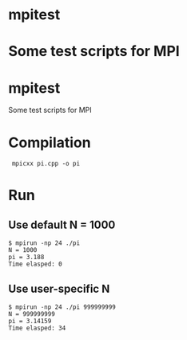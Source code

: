 # mpitest
Some test scripts for MPI
=======
# mpitest
Some test scripts for MPI

# Compilation

```
 mpicxx pi.cpp -o pi
 ```
 
# Run
 
## Use default N = 1000
 ```
$ mpirun -np 24 ./pi
N = 1000
pi = 3.188
Time elasped: 0
```


## Use user-specific N
```
$ mpirun -np 24 ./pi 999999999
N = 999999999
pi = 3.14159
Time elasped: 34
```
